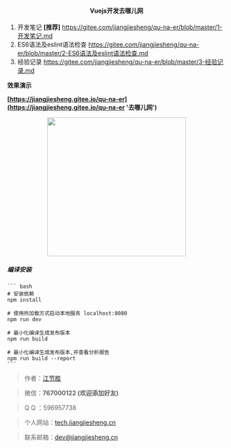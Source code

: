 
#### <center>Vuejs开发去哪儿网 </center>


1. 开发笔记 **[推荐]**
    https://gitee.com/jiangjiesheng/qu-na-er/blob/master/1-开发笔记.md
2. ES6语法及eslint语法检查 
    https://gitee.com/jiangjiesheng/qu-na-er/blob/master/2-ES6语法及eslint语法检查.md
3. 经验记录 
    https://gitee.com/jiangjiesheng/qu-na-er/blob/master/3-经验记录.md

**效果演示**

**[https://jiangjiesheng.gitee.io/qu-na-er](https://jiangjiesheng.gitee.io/qu-na-er '去哪儿网')**
 
 <img src="https://jiangjiesheng.gitee.io/qu-na-er/show/home.jpg" width="320" hegiht="571" align=center style='margin:0 auto;
    display: block;' />
 
 
##### 编译安装

    ``` bash
    # 安装依赖
    npm install
    
    # 使用热加载方式启动本地服务 localhost:8080
    npm run dev
    
    # 最小化编译生成发布版本
    npm run build
    
    # 最小化编译生成发布版本,并查看分析报告
    npm run build --report
    ```

> 作者：[江节胜](https://www.baidu.com/s?wd=%E6%B1%9F%E8%8A%82%E8%83%9C%20%E8%83%9C%E8%A1%8C%E5%A4%A9%E4%B8%8B%E7%BD%91)

> 微信：**767000122  (欢迎添加好友)**

> Q Q ：596957738

> 个人网站：[tech.jiangjiesheng.cn](http://tech.jiangjiesheng.cn) 

> 联系邮箱：dev@jiangjiesheng.cn

